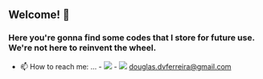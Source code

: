 ## Welcome! 👋

### Here you're gonna find some codes that I store for future use. We're not here to reinvent the wheel.
<!--
**VFDouglas/vfdouglas** is a ✨ _special_ ✨ repository because its `README.md` (this file) appears on your GitHub profile.

Here are some ideas to get you started:

- 🔭 I’m currently working on ...
- 🌱 I’m currently learning ...
- 👯 I’m looking to collaborate on ...
- 🤔 I’m looking for help with ...
- 💬 Ask me about ...
- 📫 How to reach me: ...
- ⚡ Fun fact: ...
-->

- 📫 How to reach me: ...
		- <a href="https://linkedin.com/in/douglas-vicentini"><img src="https://img.shields.io/badge/LinkedIn-0077B5?style=for-the-badge&logo=linkedin&logoColor=white"></a>
		- <a href="mailto:douglas.dvferreira@gmail.com?"><img src="https://img.shields.io/badge/gmail-%23DD0031.svg?&style=for-the-badge&logo=gmail&logoColor=white"/></a> douglas.dvferreira@gmail.com
